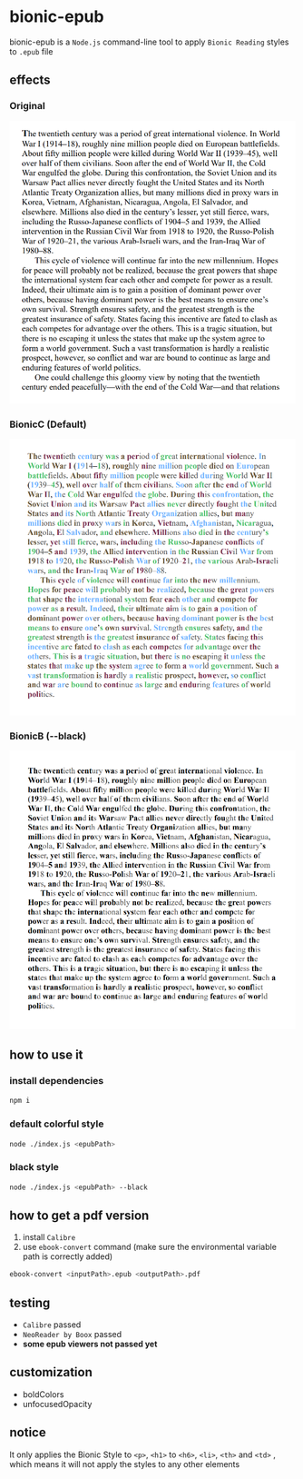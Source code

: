 # bionic-epub
bionic-epub is a `Node.js` command-line tool to apply `Bionic Reading` styles to `.epub` file

## effects
### Original
![Original](./screenshots/Original.png)

### BionicC (Default)
![Bionic](./screenshots/BionicC.png)

### BionicB (--black)
![BionicB](./screenshots/BionicB.png)


## how to use it
### install dependencies
```bash
npm i
```

### default colorful style
```bash
node ./index.js <epubPath>
```

### black style
```bash
node ./index.js <epubPath> --black
```

## how to get a pdf version
1. install `Calibre`
2. use `ebook-convert` command (make sure the environmental variable path is correctly added)
```bash
ebook-convert <inputPath>.epub <outputPath>.pdf
```

## testing
- `Calibre` passed 
- `NeoReader by Boox` passed 
- **some epub viewers not passed yet**

## customization
- boldColors
- unfocusedOpacity

## notice
It only applies the Bionic Style to `<p>`, `<h1>` to `<h6>`,  `<li>`, `<th>` and `<td>` , which means it will not apply the styles to any other elements